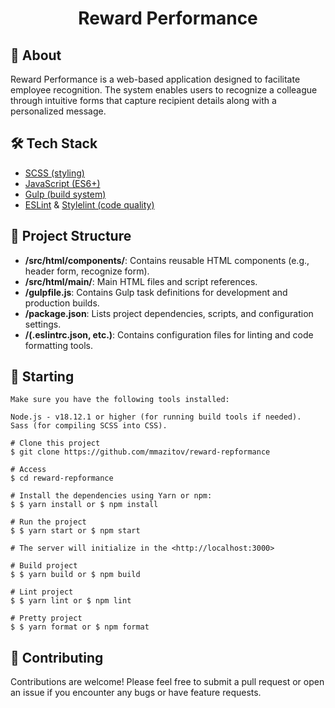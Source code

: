 <h1 align="center">Reward Performance</h1>

## 🎯 About

Reward Performance is a web-based application designed to facilitate employee recognition. The system enables users to recognize a colleague through intuitive forms that capture recipient details along with a personalized message.

## 🛠 Tech Stack

- [SCSS (styling)](https://sass-lang.com/)
- [JavaScript (ES6+)](https://developer.mozilla.org/en-US/docs/Web/JavaScript)
- [Gulp (build system)](https://gulpjs.com/)
- [ESLint](https://eslint.org/) & [Stylelint (code quality)](https://stylelint.io/)

## 📁 Project Structure

- **/src/html/components/**: Contains reusable HTML components (e.g., header form, recognize form).
- **/src/html/main/**: Main HTML files and script references.
- **/gulpfile.js**: Contains Gulp task definitions for development and production builds.
- **/package.json**: Lists project dependencies, scripts, and configuration settings.
- **/(.eslintrc.json, etc.)**: Contains configuration files for linting and code formatting tools.

## 🏁 Starting

```
Make sure you have the following tools installed:

Node.js - v18.12.1 or higher (for running build tools if needed).
Sass (for compiling SCSS into CSS).

# Clone this project
$ git clone https://github.com/mmazitov/reward-repformance

# Access
$ cd reward-repformance

# Install the dependencies using Yarn or npm:
$ $ yarn install or $ npm install

# Run the project
$ $ yarn start or $ npm start

# The server will initialize in the <http://localhost:3000>

# Build project
$ $ yarn build or $ npm build

# Lint project
$ $ yarn lint or $ npm lint

# Pretty project
$ $ yarn format or $ npm format

```

## 🤝 Contributing

Contributions are welcome! Please feel free to submit a pull request or open an issue if you encounter any bugs or have feature requests.

